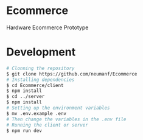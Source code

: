 # Ecommerce

Hardware Ecommerce Prototype

# Development

```sh
# Clonning the repository
$ git clone https://github.com/neumanf/Ecommerce
# Installing dependencies
$ cd Ecommerce/client
$ npm install
$ cd ../server
$ npm install
# Setting up the environment variables
$ mv .env.example .env
# Then change the variables in the .env file
# Running the client or server
$ npm run dev
```

